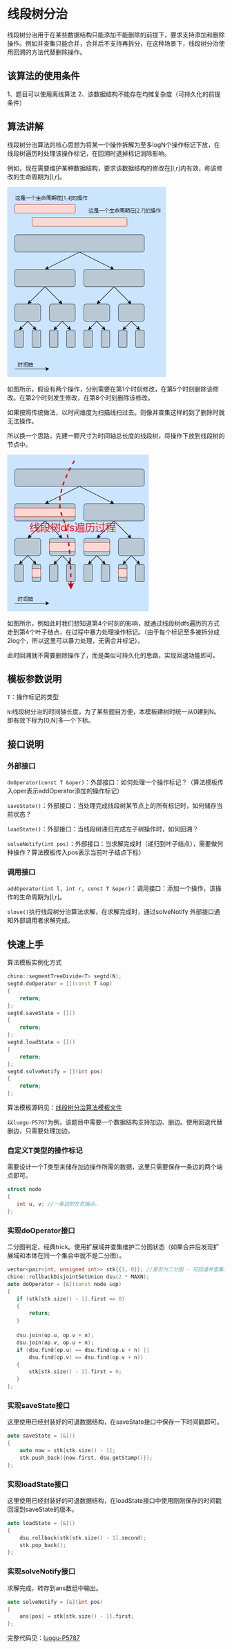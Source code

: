 # 线段树分治

线段树分治用于在某些数据结构只能添加不能删除的前提下，要求支持添加和删除操作。例如并查集只能合并，合并后不支持再拆分，在这种场景下，线段树分治使用回溯的方法代替删除操作。

 ## 该算法的使用条件

1、题目可以使用离线算法
2、该数据结构不能存在均摊复杂度（可持久化的前提条件）

## 算法讲解

线段树分治算法的核心思想为将某一个操作拆解为至多logN个操作标记下放，在线段树遍历时处理该操作标记，在回溯时退掉标记消除影响。

例如，现在需要维护某种数据结构，要求该数据结构的修改在[l,r]内有效，称该修改的生命周期为[l,r]。

![./1.png](./1.png)

如图所示，假设有两个操作，分别需要在第1个时刻修改，在第5个时刻删除该修改。在第2个时刻发生修改，在第8个时刻删除该修改。

如果按照传统做法，以时间维度为扫描线扫过去。则像并查集这样的到了删除时就无法操作。

所以换一个思路，先建一颗尺寸为时间轴总长度的线段树，将操作下放到线段树的节点中。

![./2.png](./2.png)

如图所示，例如此时我们想知道第4个时刻的影响，就通过线段树dfs遍历的方式走到第4个叶子结点，在过程中暴力处理操作标记。（由于每个标记至多被拆分成2log个，所以这里可以暴力处理，无需合并标记）。

此时回溯就不需要删除操作了，而是类似可持久化的思路，实现回退功能即可。

## 模板参数说明

`T`：操作标记的类型

`N`:线段树分治的时间轴长度，为了某些题目方便，本模板建树时统一从0建到N。即有效下标为[0,N]多一个下标。

## 接口说明

### 外部接口

`doOperator(const T &oper)`：外部接口：如何处理一个操作标记？（算法模板传入oper表示addOperator添加的操作标记）

`saveState()`：外部接口：当处理完成线段树某节点上的所有标记时，如何储存当前状态？

`loadState()`：外部接口：当线段树递归完成左子树操作时，如何回溯？

`solveNotify(int pos)`：外部接口：当求解完成时（递归到叶子结点），需要做何种操作？算法模板传入pos表示当前叶子结点下标）

### 调用接口

`addOperator(int l, int r, const T &oper)`：调用接口：添加一个操作，该操作的生命周期为[l,r]。


`slove()`执行线段树分治算法求解，在求解完成时，通过solveNotify 外部接口通知外部调用者求解完成。

## 快速上手

算法模板实例化方式
```c++
chino::segmentTreeDivide<T> segtd(N);
segtd.doOperator = [](const T &op)
{
    return;
};
segtd.saveState = []()
{
    return;
};
segtd.loadState = []()
{
    return;
};
segtd.solveNotify = [](int pos)
{
    return;
};
```

算法模板源码见：[线段树分治算法模板文件](../../template/dataStructure/segmentTreeDivide.h) 

 以`luogu-P5787`为例，该题目中需要一个数据结构支持加边、删边。使用回退代替删边，只需要处理加边。

 ### 自定义T类型的操作标记

 需要设计一个T类型来储存加边操作所需的数据，这里只需要保存一条边的两个端点即可。
 
 ```c++
struct node
{
    int u, v; //一条边的左右端点。
};
 ```

 ### 实现doOperator接口

 二分图判定，经典trick。使用扩展域并查集维护二分图状态（如果合并后发现扩展域和本体在同一个集合中就不是二分图）。

 ```c++
 vector<pair<int, unsigned int>> stk{{1, 0}}; //是否为二分图 - 可回退并查集当前的时间戳
chino::rollbackDisjointSetUnion dsu(2 * MAXN);
auto doOperator = [&](const node &op)
{
    if (stk[stk.size() - 1].first == 0)
    {
        return;
    }

    dsu.join(op.u, op.v + n);
    dsu.join(op.v, op.u + n);
    if (dsu.find(op.u) == dsu.find(op.u + n) ||
        dsu.find(op.v) == dsu.find(op.v + n))
    {
        stk[stk.size() - 1].first = 0;
    }
};
```

### 实现saveState接口

这里使用已经封装好的可退数据结构，在saveState接口中保存一下时间戳即可。

```c++
auto saveState = [&]()
{
    auto now = stk[stk.size() - 1];
    stk.push_back({now.first, dsu.getStamp()});
};
```
### 实现loadState接口

这里使用已经封装好的可退数据结构，在loadState接口中使用刚刚保存的时间戳回滚到saveState的版本。

```c++
auto loadState = [&]()
{
    dsu.rollback(stk[stk.size() - 1].second);
    stk.pop_back();
};
```
### 实现solveNotify接口

求解完成，转存到ans数组中输出。

```c++
auto solveNotify = [&](int pos)
{
    ans[pos] = stk[stk.size() - 1].first;
};
```

完整代码见：[luogu-P5787](../../example/segmentTreeDivide/luogu-P5787/main.cpp) 

